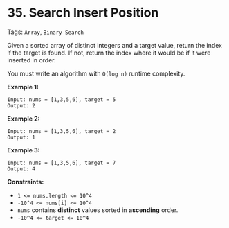 # 35. Search Insert Position

Tags: `Array`, `Binary Search`

Given a sorted array of distinct integers and a target value, return the index if the target is found. If not, return the index where it would be if it were inserted in order.

You must write an algorithm with `O(log n)` runtime complexity.

**Example 1:**

```
Input: nums = [1,3,5,6], target = 5
Output: 2
```

**Example 2:**

```
Input: nums = [1,3,5,6], target = 2
Output: 1
```

**Example 3:**

```
Input: nums = [1,3,5,6], target = 7
Output: 4
```

**Constraints:**

*   `1 <= nums.length <= 10^4`
*   `-10^4 <= nums[i] <= 10^4`
*   `nums` contains **distinct** values sorted in **ascending** order.
*   `-10^4 <= target <= 10^4`